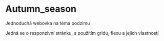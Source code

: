# Autumn_season
Jednoduchá webovka na téma podzimu 

Jedná se o responzivní stránku, s použítím gridu, flexu a jejich vlastností
